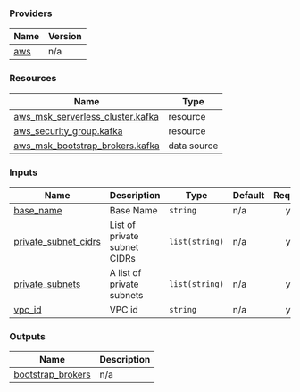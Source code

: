 <!-- BEGIN_TF_DOCS -->


### Providers

| Name | Version |
|------|---------|
| <a name="provider_aws"></a> [aws](#provider\_aws) | n/a |

### Resources

| Name | Type |
|------|------|
| [aws_msk_serverless_cluster.kafka](https://registry.terraform.io/providers/hashicorp/aws/latest/docs/resources/msk_serverless_cluster) | resource |
| [aws_security_group.kafka](https://registry.terraform.io/providers/hashicorp/aws/latest/docs/resources/security_group) | resource |
| [aws_msk_bootstrap_brokers.kafka](https://registry.terraform.io/providers/hashicorp/aws/latest/docs/data-sources/msk_bootstrap_brokers) | data source |

### Inputs

| Name | Description | Type | Default | Required |
|------|-------------|------|---------|:--------:|
| <a name="input_base_name"></a> [base\_name](#input\_base\_name) | Base Name | `string` | n/a | yes |
| <a name="input_private_subnet_cidrs"></a> [private\_subnet\_cidrs](#input\_private\_subnet\_cidrs) | List of private subnet CIDRs | `list(string)` | n/a | yes |
| <a name="input_private_subnets"></a> [private\_subnets](#input\_private\_subnets) | A list of private subnets | `list(string)` | n/a | yes |
| <a name="input_vpc_id"></a> [vpc\_id](#input\_vpc\_id) | VPC id | `string` | n/a | yes |

### Outputs

| Name | Description |
|------|-------------|
| <a name="output_bootstrap_brokers"></a> [bootstrap\_brokers](#output\_bootstrap\_brokers) | n/a |
<!-- END_TF_DOCS -->